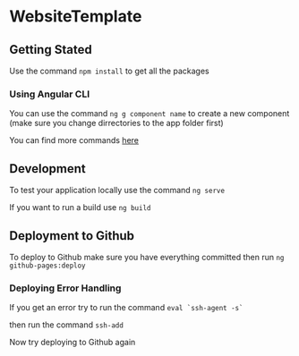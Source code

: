 # WebsiteTemplate

## Getting Stated
Use the command `npm install` to get all the packages

### Using Angular CLI
 You can use the command `ng g component name` to create a new component (make sure you change dirrectories to the app folder first)
 
 You can find more commands [here](https://cli.angular.io/reference.pdf)
 
## Development
To test your application locally use the command `ng serve`

If you want to run a build use `ng build`

## Deployment to Github
To deploy to Github make sure you have everything committed then run `ng github-pages:deploy`

### Deploying Error Handling
If you get an error try to run the command ```eval `ssh-agent -s` ```

then run the command `ssh-add`

Now try deploying to Github again
